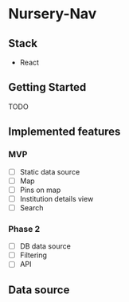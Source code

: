 # Nursery-Nav

## Stack

* React

## Getting Started

TODO

## Implemented features

### MVP
* [ ] Static data source
* [ ] Map
* [ ] Pins on map
* [ ] Institution details view
* [ ] Search

### Phase 2
* [ ] DB data source
* [ ] Filtering
* [ ] API

## Data source

